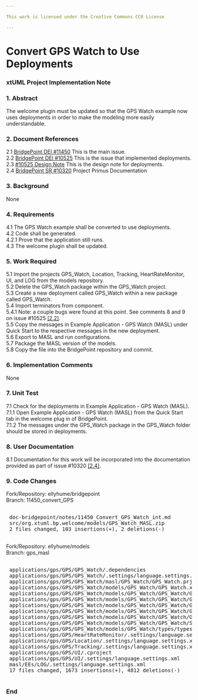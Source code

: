 ```yaml
---

This work is licensed under the Creative Commons CC0 License

---
```


# Convert GPS Watch to Use Deployments
### xtUML Project Implementation Note



### 1. Abstract

The welcome plugin must be updated so that the GPS Watch example now uses deployments in order to make the modeling more easily understandable. 

### 2. Document References

<a id="2.1"></a>2.1 [BridgePoint DEI #11450](https://support.onefact.net/issues/11450) This is the main issue.  
<a id="2.2"></a>2.2 [BridgePoint DEI #10525](https://support.onefact.net/issues/10525) This is the issue that implemented deployments.  
<a id="2.3"></a>2.3 [#10525 Design Note](https://github.com/leviathan747/bridgepoint/blob/10525_deployments/doc-bridgepoint/notes/10525_deployments/10525_deployments_dnt.md) This is the design note for deployments.  
<a id="2.4"></a>2.4 [BridgePoint SR #10320](https://support.onefact.net/issues/10320) Project Primus Documentation
### 3. Background

None  

### 4. Requirements

4.1 The GPS Watch example shall be converted to use deployments.  
4.2 Code shall be generated.  
4.2.1 Prove that the application still runs.  
4.3 The welcome plugin shall be updated.    


### 5. Work Required

5.1 Import the projects GPS_Watch, Location, Tracking, HeartRateMonitor, UI, and LOG from the models repository.  
5.2 Delete the GPS_Watch package within the GPS_Watch project.   
5.3 Create a new deployment called GPS_Watch within a new package called GPS_Watch.  
5.4 Import terminators from component.  
5.4.1 Note: a couple bugs were found at this point. See comments 8 and 9 on issue #10525 [[2.2]](#2.2).  
5.5 Copy the messages in Example Application - GPS Watch (MASL) under Quick Start to the respective messages in the new deployment.  
5.6 Export to MASL and run configurations.  
5.7 Package the MASL version of the models.  
5.8 Copy the file into the BridgePoint repository and commit.  

### 6. Implementation Comments

None  

### 7. Unit Test

7.1 Check for the deployments in Example Application - GPS Watch (MASL).  
7.1.1 Open Example Application - GPS Watch (MASL) from the Quick Start tab in the welcome plug in of BridgePoint.  
7.1.2 The messages under the GPS_Watch package in the GPS_Watch folder should be stored in deployments.  


### 8. User Documentation

8.1 Documentation for this work will be incorporated into the documentation provided as part of issue #10320 [[2.4]](#2.4).  

### 9. Code Changes  

Fork/Repository: ellyhume/bridgepoint  
Branch: 11450_convert_GPS

<pre>

 doc-bridgepoint/notes/11450_Convert_GPS_Watch_int.md                  | 101 +++++++++++++++++++++++++++++++++++++++++++++++++++++++++++++++++++++++++++++++++++++++++++++++++++++
 src/org.xtuml.bp.welcome/models/GPS_Watch_MASL.zip                    | Bin 27112121 -> 27070372 bytes
 2 files changed, 103 insertions(+), 2 deletions(-)

</pre>

Fork/Repository: ellyhume/models  
Branch: gps_masl

<pre>

 applications/gps/GPS/GPS_Watch/.dependencies                                        |    7 +-
 applications/gps/GPS/GPS_Watch/.settings/language.settings.xml                      |   14 +
 applications/gps/GPS/GPS_Watch/masl/GPS_Watch/GPS_Watch.prj                         |   12 +-
 applications/gps/GPS/GPS_Watch/models/GPS_Watch/GPS_Watch.xtuml                     |   72 +++--
 applications/gps/GPS/GPS_Watch/models/GPS_Watch/GPS_Watch/GPS_Watch.masl            |  173 ++++++++++
 applications/gps/GPS/GPS_Watch/models/GPS_Watch/GPS_Watch/GPS_Watch.prj             |    8 +-
 applications/gps/GPS/GPS_Watch/models/GPS_Watch/GPS_Watch/GPS_Watch.xtuml           | 3655 ++++++++++++++++++++++++++++++++++++++++++++++++++-------------------------------------------------------------------------------------------------------------------------------------------------------------
 applications/gps/GPS/GPS_Watch/models/GPS_Watch/GPS_Watch/GPS_Watch/GPS_Watch.masl  |  173 ----------
 applications/gps/GPS/GPS_Watch/models/GPS_Watch/GPS_Watch/GPS_Watch/GPS_Watch.xtuml | 1822 -------------------------------------------------------------------------------------------------------
 applications/gps/GPS/GPS_Watch/models/GPS_Watch/GPS_Watch/Shared/Shared.xtuml       |  389 ++++++++++++++++++++++
 applications/gps/GPS/GPS_Watch/models/GPS_Watch/types/types.xtuml                   |   87 +++++
 applications/gps/GPS/HeartRateMonitor/.settings/language.settings.xml               |   14 +
 applications/gps/GPS/Location/.settings/language.settings.xml                       |   14 +
 applications/gps/GPS/Tracking/.settings/language.settings.xml                       |   14 +
 applications/gps/GPS/UI/.cproject                                                   |    3 +-
 applications/gps/GPS/UI/.settings/language.settings.xml                             |   14 +
 masl/EEs/LOG/.settings/language.settings.xml                                        |   14 +
 17 files changed, 1673 insertions(+), 4812 deletions(-)

</pre>

### End
